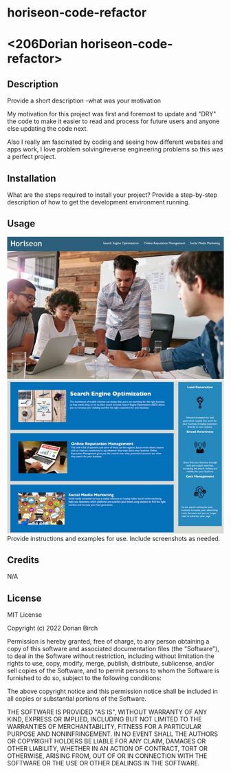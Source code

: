# horiseon-code-refactor
# <206Dorian horiseon-code-refactor>

## Description
Provide a short description
-what was your motivation

My motivation for this project was first and foremost to update and "DRY" the code to make it easier to read and process for future users and anyone else updating the code next. 

Also I really am fascinated by coding and seeing how different websites and apps work, I love problem solving/reverse engineering problems so this was a perfect project.


## Installation

What are the steps required to install your project? Provide a step-by-step description of how to get the development environment running.

## Usage

<img src="assets\vs code pics\horiseon 1.jpg" alt="1stimage"> 

<img src="assets\vs code pics\horiseon 2.jpg" alt="2ndimage"> 
Provide instructions and examples for use. Include screenshots as needed.

 
## Credits
N/A


## License
MIT License

Copyright (c) 2022 Dorian Birch

Permission is hereby granted, free of charge, to any person obtaining a copy
of this software and associated documentation files (the "Software"), to deal
in the Software without restriction, including without limitation the rights
to use, copy, modify, merge, publish, distribute, sublicense, and/or sell
copies of the Software, and to permit persons to whom the Software is
furnished to do so, subject to the following conditions:

The above copyright notice and this permission notice shall be included in all
copies or substantial portions of the Software.

THE SOFTWARE IS PROVIDED "AS IS", WITHOUT WARRANTY OF ANY KIND, EXPRESS OR
IMPLIED, INCLUDING BUT NOT LIMITED TO THE WARRANTIES OF MERCHANTABILITY,
FITNESS FOR A PARTICULAR PURPOSE AND NONINFRINGEMENT. IN NO EVENT SHALL THE
AUTHORS OR COPYRIGHT HOLDERS BE LIABLE FOR ANY CLAIM, DAMAGES OR OTHER
LIABILITY, WHETHER IN AN ACTION OF CONTRACT, TORT OR OTHERWISE, ARISING FROM,
OUT OF OR IN CONNECTION WITH THE SOFTWARE OR THE USE OR OTHER DEALINGS IN THE
SOFTWARE.

